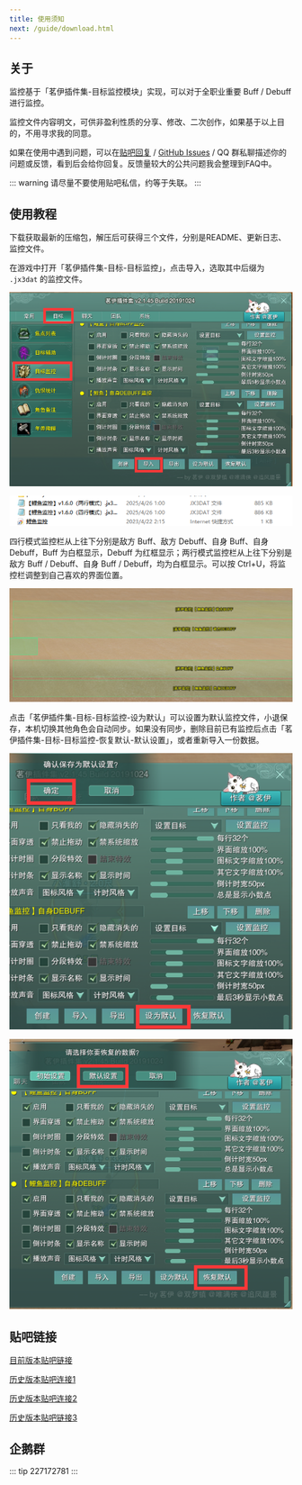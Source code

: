 ```yaml
---
title: 使用须知
next: /guide/download.html
---
```


## 关于

监控基于「茗伊插件集-目标监控模块」实现，可以对于全职业重要 Buff / Debuff 进行监控。

监控文件内容明文，可供非盈利性质的分享、修改、二次创作，如果基于以上目的，不用寻求我的同意。

如果在使用中遇到问题，可以在[贴吧回复](https://tieba.baidu.com/p/6470946492?see_lz=1) / [GitHub Issues](https://github.com/dunhuixiao/LiyuTargetMon/issues) / QQ 群私聊描述你的问题或反馈，看到后会给你回复。反馈量较大的公共问题我会整理到FAQ中。

::: warning 
请尽量不要使用贴吧私信，约等于失联。
:::

## 使用教程

下载获取最新的压缩包，解压后可获得三个文件，分别是README、更新日志、监控文件。

在游戏中打开「茗伊插件集-目标-目标监控」，点击导入，选取其中后缀为 `.jx3dat` 的监控文件。

![An image](/image/1.png)

![An image](/image/2.png)

四行模式监控栏从上往下分别是敌方 Buff、敌方 Debuff、自身 Buff、自身 Debuff，Buff 为白框显示，Debuff 为红框显示；两行模式监控栏从上往下分别是敌方 Buff / Debuff、自身 Buff / Debuff，均为白框显示。可以按 Ctrl+U，将监控栏调整到自己喜欢的界面位置。

![An image](/image/3.png)

点击「茗伊插件集-目标-目标监控-设为默认」可以设置为默认监控文件，小退保存，本机切换其他角色会自动同步。如果没有同步，删除目前已有监控后点击「茗伊插件集-目标-目标监控-恢复默认-默认设置」，或者重新导入一份数据。

![An image](/image/4.png)

![An image](/image/5.png)

## 贴吧链接

[目前版本贴吧链接](https://tieba.baidu.com/p/6470946492?see_lz=1)

[历史版本贴吧连接1](https://tieba.baidu.com/p/5464592160?see_lz=1)

[历史版本贴吧连接2](https://tieba.baidu.com/p/5314050246?see_lz=1)
 
[历史版本贴吧链接3](https://tieba.baidu.com/p/6323130138?pn=1)


## 企鹅群

::: tip
227172781
::: 




 